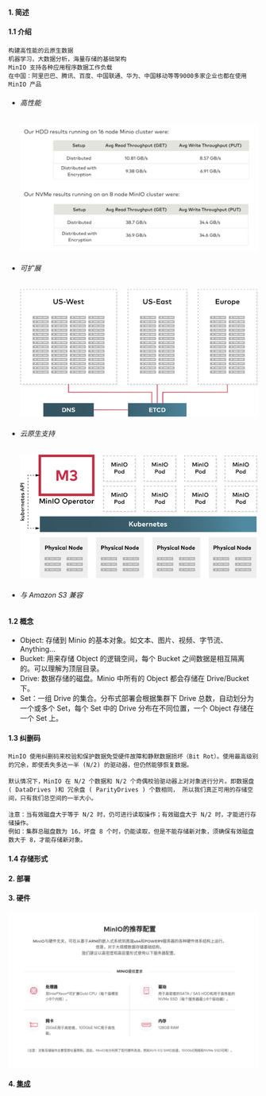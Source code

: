 #### 1.  简述

#### 1.1 介绍

```
构建高性能的云原生数据
机器学习，大数据分析，海量存储的基础架构
MinIO 支持各种应用程序数据工作负载
在中国：阿里巴巴、腾讯、百度、中国联通、华为、中国移动等等9000多家企业也都在使用 MinIO 产品
```

- ###### 高性能

  ![AvgThroughput](.pictures/AvgThroughput.png)

  

- ###### 可扩展

  ![Scalability](.pictures/Scalability.png)

  

- ###### 云原生支持

  ![Cloud Native](.pictures/CloudNative.png)

  

- ###### 与 Amazon S3 兼容

#### 1.2 概念

- Object: 存储到 Minio 的基本对象。如文本、图片、视频、字节流、Anything...
- Bucket: 用来存储 Object 的逻辑空间，每个 Bucket 之间数据是相互隔离的。可以理解为顶层目录。
- Drive: 数据存储的磁盘。Minio 中所有的 Object 都会存储在 Drive/Bucket 下。
- Set：一组 Drive 的集合。分布式部署会根据集群下 Drive 总数，自动划分为一个或多个 Set，每个 Set 中的 Drive 分布在不同位置，一个 Object 存储在一个 Set 上。

#### 1.3 纠删码

```
MinIO 使用纠删码来校验和保护数据免受硬件故障和静默数据损坏（Bit Rot）。使用最高级别的冗余，即使丢失多达一半 (N/2) 的驱动器，但仍然能够恢复数据。

默认情况下，MinIO 在 N/2 个数据和 N/2 个奇偶校验驱动器上对对象进行分片。即数据盘 ( DataDrives )和 冗余盘 ( ParityDrives ) 个数相同， 所以我们真正可用的存储空间，只有我们总空间的一半大小。

注意：当有效磁盘大于等于 N/2 时，仍可进行读取操作；有效磁盘大于 N/2 时，才能进行存储操作。
例如：集群总磁盘数为 16，坏盘 8 个时，仍能读取，但是不能存储新对象，须确保有效磁盘数大于 8，才能存储新对象。
```

#### 1.4 存储形式

#### 2. 部署

#### 3. 硬件

![Hardware](.pictures/Hardware.png)

#### 4. [集成](https://min.io/product/integrations)


